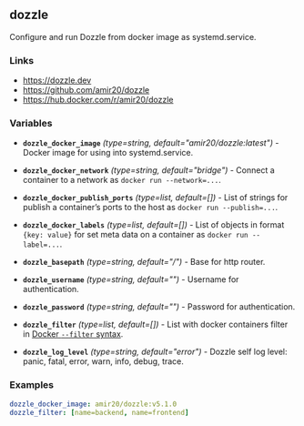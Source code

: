 dozzle
---

Configure and run Dozzle from docker image as systemd.service.

### Links
- <https://dozzle.dev>
- <https://github.com/amir20/dozzle>
- <https://hub.docker.com/r/amir20/dozzle>


### Variables
- **`dozzle_docker_image`** *(type=string, default="amir20/dozzle:latest")* - Docker image for using into systemd.service.

- **`dozzle_docker_network`** *(type=string, default="bridge")* - Connect a container to a network as `docker run --network=...`.
- **`dozzle_docker_publish_ports`** *(type=list, default=[])* - List of strings for publish a container’s ports to the host as `docker run --publish=...`.

- **`dozzle_docker_labels`** *(type=list, default=[])* - List of objects in format `{key: value}` for set meta data on a container as `docker run --label=...`.

- **`dozzle_basepath`** *(type=string, default="/")* - Base for http router.

- **`dozzle_username`** *(type=string, default="")* - Username for authentication.
- **`dozzle_password`** *(type=string, default="")* - Password for authentication.

- **`dozzle_filter`** *(type=list, default=[])* - List with docker containers filter in [Docker `--filter` syntax](https://docs.docker.com/engine/reference/commandline/ps/#filter).

- **`dozzle_log_level`** *(type=string, default="error")* - Dozzle self log level: panic, fatal, error, warn, info, debug, trace.


### Examples
```yaml
dozzle_docker_image: amir20/dozzle:v5.1.0
dozzle_filter: [name=backend, name=frontend]
```
